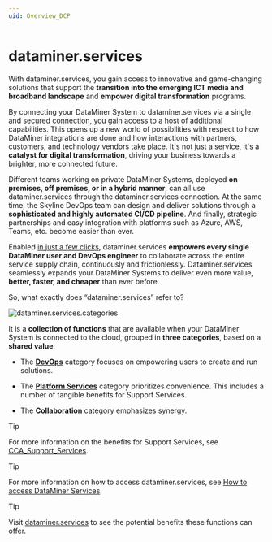 ```yaml
---
uid: Overview_DCP
---
```


# dataminer.services

With dataminer.services, you gain access to innovative and game-changing solutions that support the **transition into the emerging ICT media and broadband landscape** and **empower digital transformation** programs.

By connecting your DataMiner System to dataminer.services via a single and secured connection, you gain access to a host of additional capabilities. This opens up a new world of possibilities with respect to how DataMiner integrations are done and how interactions with partners, customers, and technology vendors take place. It's not just a service, it's a **catalyst for digital transformation**, driving your business towards a brighter, more connected future.

Different teams working on private DataMiner Systems, deployed **on premises, off premises, or in a hybrid manner**, can all use dataminer.services through the dataminer.services connection. At the same time, the Skyline DevOps team can design and deliver solutions through a **sophisticated and highly automated CI/CD pipeline**. And finally, strategic partnerships and easy integration with platforms such as Azure, AWS, Teams, etc. become easier than ever.

Enabled [in just a few clicks](xref:Linking_your_DataMiner_and_DCP_account), dataminer.services **empowers every single DataMiner user and DevOps engineer** to collaborate across the entire service supply chain, continuously and frictionlessly. Dataminer.services seamlessly expands your DataMiner Systems to deliver even more value, **better, faster, and cheaper** than ever before.

So, what exactly does “dataminer.services” refer to?

![dataminer.services.categories](~/dataminer-overview/images/DMS_dataminer_services_categories.png)

It is a **collection of functions** that are available when your DataMiner System is connected to the cloud, grouped in **three categories**, based on a **shared value**:

- The [**DevOps**](xref:Overview_DevOps) category focuses on empowering users to create and run solutions.

- The [**Platform Services**](xref:Overview_Platform_services) category prioritizes convenience. This includes a number of tangible benefits for Support Services.

- The [**Collaboration**](xref:Overview_Collaboration) category emphasizes synergy.

> [!TIP]
> For more information on the benefits for Support Services, see [CCA_Support_Services](xref:CCA_Support_Services).

> [!TIP]
> For more information on how to access dataminer.services, see [How to access DataMiner Services](https://skyline.be/dataminer/cloud-services).

> [!TIP]
> Visit [dataminer.services](https://dataminer.services/) to see the potential benefits these functions can offer.
